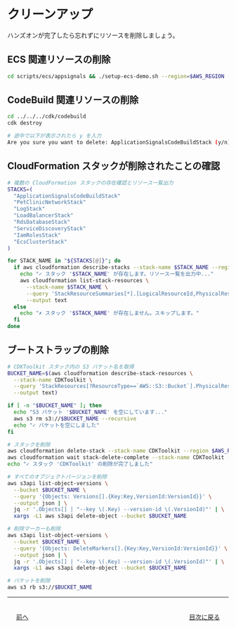 # クリーンアップ

ハンズオンが完了したら忘れずにリソースを削除しましょう。  

## ECS 関連リソースの削除

```bash
cd scripts/ecs/appsignals && ./setup-ecs-demo.sh --region=$AWS_REGION --operation=delete
```

## CodeBuild 関連リソースの削除

```bash
cd ../../../cdk/codebuild
cdk destroy

# 途中で以下が表示されたら y を入力
Are you sure you want to delete: ApplicationSignalsCodeBuildStack (y/n) y
```

## CloudFormation スタックが削除されたことの確認

```bash
# 複数の CloudFormation スタックの存在確認とリソース一覧出力
STACKS=(
  "ApplicationSignalsCodeBuildStack"
  "PetClinicNetworkStack"
  "LogStack"
  "LoadBalancerStack"
  "RdsDatabaseStack"
  "ServiceDiscoveryStack"
  "IamRolesStack"
  "EcsClusterStack"
)

for STACK_NAME in "${STACKS[@]}"; do
  if aws cloudformation describe-stacks --stack-name $STACK_NAME --region $AWS_REGION &>/dev/null; then
    echo "✓ スタック '$STACK_NAME' が存在します。リソース一覧を出力中..."
    aws cloudformation list-stack-resources \
      --stack-name $STACK_NAME \
      --query 'StackResourceSummaries[*].[LogicalResourceId,PhysicalResourceId,ResourceType]' \
      --output text
  else
    echo "✗ スタック '$STACK_NAME' が存在しません。スキップします。"
  fi
done
```

## ブートストラップの削除

```bash
# CDKToolkit スタック内の S3 バケット名を取得
BUCKET_NAME=$(aws cloudformation describe-stack-resources \
  --stack-name CDKToolkit \
  --query 'StackResources[?ResourceType==`AWS::S3::Bucket`].PhysicalResourceId' \
  --output text)

if [ -n "$BUCKET_NAME" ]; then
  echo "S3 バケット '$BUCKET_NAME' を空にしています..."
  aws s3 rm s3://$BUCKET_NAME --recursive
  echo "✓ バケットを空にしました"
fi

# スタックを削除
aws cloudformation delete-stack --stack-name CDKToolkit --region $AWS_REGION
aws cloudformation wait stack-delete-complete --stack-name CDKToolkit --region $AWS_REGION
echo "✓ スタック 'CDKToolkit' の削除が完了しました"

# すべてのオブジェクトバージョンを削除
aws s3api list-object-versions \
  --bucket $BUCKET_NAME \
  --query '{Objects: Versions[].{Key:Key,VersionId:VersionId}}' \
  --output json | \
  jq -r '.Objects[] | "--key \(.Key) --version-id \(.VersionId)"' | \
  xargs -L1 aws s3api delete-object --bucket $BUCKET_NAME

# 削除マーカーも削除
aws s3api list-object-versions \
  --bucket $BUCKET_NAME \
  --query '{Objects: DeleteMarkers[].{Key:Key,VersionId:VersionId}}' \
  --output json | \
  jq -r '.Objects[] | "--key \(.Key) --version-id \(.VersionId)"' | \
  xargs -L1 aws s3api delete-object --bucket $BUCKET_NAME

# バケットを削除
aws s3 rb s3://$BUCKET_NAME
```

---

<nav aria-label="ページナビゲーション">  
  <ul style="display: flex; justify-content: space-between; list-style: none; padding: 0;">  
    <li style="padding: 20px; text-align: left;"><a href="chap5.md">前へ</a></li>  
    <li style="padding: 20px; text-align: center;"><a href="README.md">目次に戻る</a></li>  
  </ul>  
</nav>  
